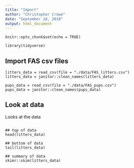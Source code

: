 ```yaml
---
title: "Import"
author: "Christopher Crowe"
date: "September 18, 2018"
output: html_document
---
```


```{r setup, include=FALSE}
knitr::opts_chunk$set(echo = TRUE)

library(tidyverse)
```

## Import FAS csv files

```{r litters}
litters_data = read_csv(file = "./data/FAS_litters.csv")
litters_data = janitor::clean_names(litters_data)
```

```{r pups}
pups_data = read_csv(file = "./data/FAS_pups.csv")
pups_data = janitor::clean_names(pups_data)
```


## Look at data

Looks at the data

```{r}

## top of data
head(litters_data)

## bottom of data
tail(litters_data)

## summary of data
skimr::skim(litters_data)
```

